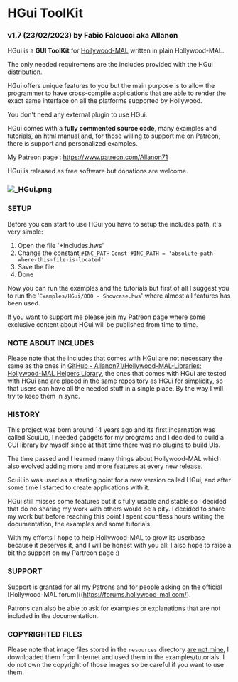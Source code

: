 # HGui ToolKit

### v1.7 (23/02/2023) by Fabio Falcucci aka Allanon

HGui is a **GUI ToolKit** for [Hollywood-MAL](https://www.hollywood-mal.com) written in plain Hollywood-MAL.

The only needed requiremens are the includes provided with the HGui distribution.

HGui offers unique features to you but the main purpose is to allow the programmer to have cross-compile applications that are able to render the exact same interface on all the platforms supported by Hollywood.

You don't need any external plugin to use HGui.

HGui comes with a **fully commented source code**, many examples and tutorials, an html manual and, for those willing to support me on Patreon, there is support and personalized examples. 

My Patreon page : https://www.patreon.com/Allanon71

HGui is released as free software but donations are welcome.

### ![_HGui.png](C:\Users\Fabio.NB-FABIO\Dropbox\+HWLibs\%23%23%20GitHub_Repos%20%23%23\HGui\_HGui.png)

### SETUP

Before you can start to use HGui you have to setup the includes path, it's very simple:

1. Open the file '+Includes.hws'
2. Change the constant `#INC_PATH`
   `Const #INC_PATH = 'absolute-path-where-this-file-is-located'`
3. Save the file
4. Done

Now you can run the examples and the tutorials but first of all I suggest you to
run the '`Examples/HGui/000 - Showcase.hws`' where almost all features has been
used.

If you want to support me please join my Patreon page where some exclusive content
about HGui will be published from time to time.

### NOTE ABOUT INCLUDES

Please note that the includes that comes with HGui are not necessary the same as the ones in [GitHub - Allanon71/Hollywood-MAL-Libraries: Hollywood-MAL Helpers Library](https://github.com/Allanon71/Hollywood-MAL-Libraries), the ones that comes with HGui are tested with HGui and are placed in the same repository as HGui for simplicity, so that users can have all the needed stuff in a single place. By the way I will try to keep them in sync.

### HISTORY

This project was born around 14 years ago and its first incarnation was called ScuiLib, I needed gadgets for my programs and I decided to build a GUI library by myself since at that time there was no plugins to build UIs.

The time passed and I learned many things about Hollywood-MAL which also evolved adding more and more features at every new release.

ScuiLib was used as a starting point for a new version called HGui, and after some time I started to create applications with it.

HGui still misses some features but it's fully usable and stable so I decided that do no sharing my work with others would be a pity. I decided to share my work but before reaching this point I spent countless hours writing the documentation, the examples and some tutorials.

With my efforts I hope to help Hollywood-MAL to grow its userbase because it deserves it, and I will be honest with you all: I also hope to raise a bit the support on my Partreon page :)

### SUPPORT

Support is granted for all my Patrons and for people asking on the official [Hollywood-MAL forum]((https://forums.hollywood-mal.com/).

Patrons can also be able to ask for examples or explanations that are not included in the documentation.

### COPYRIGHTED FILES

Please note that image files stored in the `resources` directory <u>are not mine</u>, I downloaded them from Internet and used them in the examples/tutorials. I do not own the copyright of those images so be careful if you want to use them.
